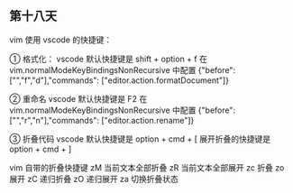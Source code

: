 ## 第十八天

vim 使用 vscode 的快捷键：

① 格式化：
vscode 默认快捷键是 shift + option + f
在 vim.normalModeKeyBindingsNonRecursive 中配置
{"before": ["<Leader>","f","d"],"commands": ["editor.action.formatDocument"]}

② 重命名
vscode 默认快捷键是 F2
在 vim.normalModeKeyBindingsNonRecursive 中配置
{"before": ["<Leader>","r","n"],"commands": ["editor.action.rename"]}

③ 折叠代码
vscode 默认快捷键是 option + cmd + [
展开折叠的快捷键是 option + cmd + ]

vim 自带的折叠快捷键
zM 当前文本全部折叠
zR 当前文本全部展开
zc 折叠
zo 展开
zC 递归折叠
zO 递归展开
za 切换折叠状态

